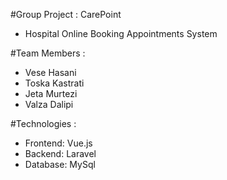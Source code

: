 #Group Project : CarePoint 
- Hospital Online Booking Appointments System

#Team Members : 
- Vese Hasani
- Toska Kastrati
- Jeta Murtezi
- Valza Dalipi

#Technologies :
- Frontend: Vue.js
- Backend: Laravel
- Database: MySql
